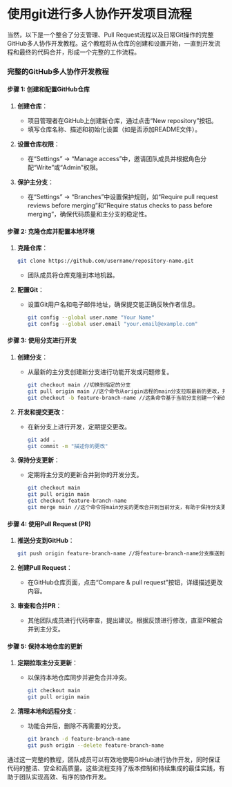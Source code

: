 # 使用git进行多人协作开发项目流程

当然，以下是一个整合了分支管理、Pull Request流程以及日常Git操作的完整GitHub多人协作开发教程。这个教程将从仓库的创建和设置开始，一直到开发流程和最终的代码合并，形成一个完整的工作流程。

### 完整的GitHub多人协作开发教程

#### 步骤 1: 创建和配置GitHub仓库

1. **创建仓库**：
   - 项目管理者在GitHub上创建新仓库，通过点击“New repository”按钮。
   - 填写仓库名称、描述和初始化设置（如是否添加README文件）。

2. **设置仓库权限**：
   - 在“Settings” -> “Manage access”中，邀请团队成员并根据角色分配“Write”或“Admin”权限。

3. **保护主分支**：
   - 在“Settings” -> “Branches”中设置保护规则，如“Require pull request reviews before merging”和“Require status checks to pass before merging”，确保代码质量和主分支的稳定性。

#### 步骤 2: 克隆仓库并配置本地环境

1. **克隆仓库**：
   ```bash
   git clone https://github.com/username/repository-name.git
   ```
   - 团队成员将仓库克隆到本地机器。

2. **配置Git**：
   - 设置Git用户名和电子邮件地址，确保提交能正确反映作者信息。
     ```bash
     git config --global user.name "Your Name"
     git config --global user.email "your.email@example.com"
     ```

#### 步骤 3: 使用分支进行开发

1. **创建分支**：
   - 从最新的主分支创建新分支进行功能开发或问题修复。
     ```bash
     git checkout main //切换到指定的分支
     git pull origin main //这个命令从origin远程的main分支拉取最新的更改，并合并到当前分支。
     git checkout -b feature-branch-name //这条命令基于当前分支创建一个新的分支feature-branch-name，并切换到这个新分支上。
     ```

2. **开发和提交更改**：
   - 在新分支上进行开发，定期提交更改。
     ```bash
     git add .
     git commit -m "描述你的更改"
     ```

3. **保持分支更新**：
   - 定期将主分支的更新合并到你的开发分支。
     ```bash
     git checkout main
     git pull origin main
     git checkout feature-branch-name
     git merge main //这个命令将main分支的更改合并到当前分支，有助于保持分支更新。
     ```

#### 步骤 4: 使用Pull Request (PR)

1. **推送分支到GitHub**：
   ```bash
   git push origin feature-branch-name //将feature-branch-name分支推送到名为origin的远程仓库。
   ```

2. **创建Pull Request**：
   - 在GitHub仓库页面，点击“Compare & pull request”按钮，详细描述更改内容。

3. **审查和合并PR**：
   - 其他团队成员进行代码审查，提出建议。根据反馈进行修改，直至PR被合并到主分支。

#### 步骤 5: 保持本地仓库的更新

1. **定期拉取主分支更新**：
   - 以保持本地仓库同步并避免合并冲突。
     ```bash
     git checkout main
     git pull origin main
     ```

2. **清理本地和远程分支**：
   - 功能合并后，删除不再需要的分支。
     ```bash
     git branch -d feature-branch-name
     git push origin --delete feature-branch-name
     ```

通过这一完整的教程，团队成员可以有效地使用GitHub进行协作开发，同时保证代码的整洁、安全和高质量。这些流程支持了版本控制和持续集成的最佳实践，有助于团队实现高效、有序的协作开发。